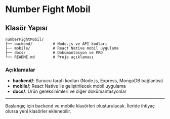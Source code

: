 # Number Fight Mobil

## Klasör Yapısı

```
numberFightMobil/
├── backend/         # Node.js ve API kodları
├── mobile/          # React Native mobil uygulama
├── docs/            # Dokümantasyon ve PRD
└── README.md        # Proje açıklaması
```

### Açıklamalar
- **backend/**: Sunucu tarafı kodları (Node.js, Express, MongoDB bağlantısı)
- **mobile/**: React Native ile geliştirilecek mobil uygulama
- **docs/**: Ürün gereksinimleri ve diğer dokümantasyonlar

---
Başlangıç için backend ve mobile klasörleri oluşturulacak. İleride ihtiyaç olursa yeni klasörler eklenebilir. 